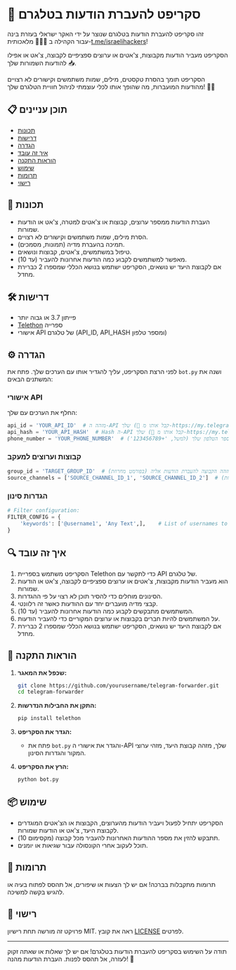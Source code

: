 # 📡 סקריפט להעברת הודעות בטלגרם

זהו סקריפט להעברת הודעות בטלגרם שנוצר על ידי האקר ישראלי בעזרת בינה מלאכותית 🤖🇮🇱 עבור הקהילה ב-[t.me/israelihackers](https://t.me/israelihackers)!

הסקריפט מעביר הודעות מקבוצות, צ'אטים או ערוצים ספציפיים לקבוצה, צ'אט או אפילו להודעות השמורות שלך 📥.

הסקריפט תומך בהסרת טקסטים, מילים, שמות משתמשים וקישורים לא רצויים מהודעות המועברות, מה שהופך אותו לכלי עוצמתי לניהול חוויית הטלגרם שלך! 🚀✨

## 📋 תוכן עניינים
- [תכונות](#תכונות)
- [דרישות](#דרישות)
- [הגדרה](#הגדרה)
- [איך זה עובד](#איך-זה-עובד)
- [הוראות התקנה](#הוראות-התקנה)
- [שימוש](#שימוש)
- [תרומות](#תרומות)
- [רישוי](#רישוי)

## 🚀 תכונות
- העברת הודעות ממספר ערוצים, קבוצות או צ'אטים למטרה, צ'אט או הודעות שמורות.
- הסרת מילים, שמות משתמשים וקישורים לא רצויים.
- תמיכה בהעברת מדיה (תמונות, מסמכים).
- טיפול במשתמשים, צ'אטים, קבוצות ונושאים.
- מאפשר למשתמשים לקבוע כמה הודעות אחרונות להעביר (עד 10).
- אם לקבוצת היעד יש נושאים, הסקריפט ישתמש בנושא הכללי שמספרו 2 כברירת מחדל.

## 🛠️ דרישות
- פייתון 3.7 או גבוה יותר
- [Telethon](https://github.com/LonamiWebs/Telethon) ספרייה
- אישורי API של טלגרם (API_ID, API_HASH ומספר טלפון)

## ⚙️ הגדרה
לפני הרצת הסקריפט, עליך להגדיר אותו עם הערכים שלך. פתח את `bot.py` ושנה את המשתנים הבאים:

### אישורי API
החלף את הערכים עם שלך:
```python
api_id = 'YOUR_API_ID'  # מזהה ה-API שלך (🔑 קבל אותו מ-https://my.telegram.org)
api_hash = 'YOUR_API_HASH'  # Hash ה-API שלך (🔑 קבל אותו מ-https://my.telegram.org)
phone_number = 'YOUR_PHONE_NUMBER'  # מספר הטלפון שלך (למשל, '+123456789') 📞
```

### קבוצות וערוצים למעקב
```python
group_id = 'TARGET_GROUP_ID'  # מזהה הקבוצה להעברת הודעות אליה (בפורמט מחרוזת)
source_channels = ['SOURCE_CHANNEL_ID_1', 'SOURCE_CHANNEL_ID_2']  # רשימת מזהי הערוצים למעקב (בפורמט מחרוזת)
```

### הגדרות סינון
```python
# Filter configuration:
FILTER_CONFIG = {
    'keywords': ['@username1', 'Any Text',],    # List of usernames to filter out
}
```

## 🔍 איך זה עובד
1. הסקריפט משתמש בספריית Telethon כדי לתקשר עם API של טלגרם.
2. הוא מעביר הודעות מקבוצות, צ'אטים או ערוצים ספציפיים לקבוצה, צ'אט או הודעות שמורות.
3. הסינונים מוחלים כדי להסיר תוכן לא רצוי על פי ההגדרות.
4. קבצי מדיה מועברים יחד עם ההודעות כאשר זה רלוונטי.
5. המשתמשים מתבקשים לקבוע כמה הודעות אחרונות להעביר (עד 10).
6. על המשתמשים להיות חברים בקבוצות או ערוצים המקוריים כדי להעביר הודעות.
7. אם לקבוצת היעד יש נושאים, הסקריפט ישתמש בנושא הכללי שמספרו 2 כברירת מחדל.

## 📝 הוראות התקנה
1. **שכפל את המאגר:**
   ```bash
   git clone https://github.com/yourusername/telegram-forwarder.git
   cd telegram-forwarder
   ```

2. **התקן את החבילות הנדרשות:**
   ```bash
   pip install telethon
   ```

3. **הגדר את הסקריפט:**
   - פתח את `bot.py` והגדר את אישורי ה-API שלך, מזהה קבוצת היעד, מזהי ערוצי המקור והגדרות הסינון.

4. **הרץ את הסקריפט:**
   ```bash
   python bot.py
   ```

## 📦 שימוש
- הסקריפט יתחיל לפעול ויעביר הודעות מהערוצים, הקבוצות או הצ'אטים המוגדרים לקבוצת היעד, צ'אט או הודעות שמורות.
- תתבקש להזין את מספר ההודעות האחרונות להעביר מכל קבוצה (מקסימום 10).
- תוכל לעקוב אחרי הקונסולה עבור שגיאות או יומנים.

## 🤝 תרומות
תרומות מתקבלות בברכה! אם יש לך הצעות או שיפורים, אל תהסס לפתוח בעיה או להגיש בקשה למשיכה.

## 📄 רישוי
פרויקט זה מורשה תחת רישיון MIT. ראה את קובץ [LICENSE](LICENSE) לפרטים.

---

תודה על השימוש בסקריפט להעברת הודעות בטלגרם! אם יש לך שאלות או שאתה זקוק לעזרה, אל תהסס לפנות. העברת הודעות מהנה! 🎉
